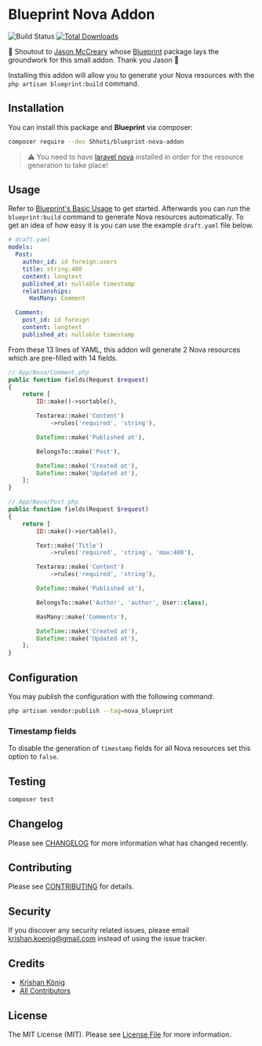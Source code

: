 # Blueprint Nova Addon

![Build Status](https://travis-ci.org/Shhoti/blueprint-nova-addon.svg?branch=master)
[![Total Downloads](https://img.shields.io/packagist/dt/Shhoti/blueprint-nova-addon.svg?style=flat)](https://packagist.org/packages/Shhoti/blueprint-nova-addon)

:mega: Shoutout to [Jason McCreary](https://github.com/jasonmccreary) whose [Blueprint](https://github.com/laravel-shift/blueprint) package lays the groundwork for this small addon. Thank you Jason :raised_hands:

Installing this addon will allow you to generate your Nova resources with the `php artisan blueprint:build` command.

## Installation
You can install this package and **Blueprint** via composer:

```bash
composer require --dev Shhoti/blueprint-nova-addon
```

> :warning: You need to have [laravel nova](https://nova.laravel.com/) installed in order for the resource generation to take place!

## Usage
Refer to [Blueprint's Basic Usage](https://github.com/laravel-shift/blueprint#basic-usage) to get started. Afterwards you can run the `blueprint:build` command to generate Nova resources automatically. To get an idea of how easy it is you can use the example `draft.yaml` file below.

```yaml
# draft.yaml
models:
  Post:
    author_id: id foreign:users
    title: string:400
    content: longtext
    published_at: nullable timestamp
    relationships:
      HasMany: Comment

  Comment:
    post_id: id foreign
    content: longtext
    published_at: nullable timestamp
```

From these 13 lines of YAML, this addon will generate 2 Nova resources which are pre-filled with 14 fields.

```php
// App/Nova/Comment.php
public function fields(Request $request)
{
    return [
        ID::make()->sortable(),

        Textarea::make('Content')
            ->rules('required', 'string'),

        DateTime::make('Published at'),

        BelongsTo::make('Post'),

        DateTime::make('Created at'),
        DateTime::make('Updated at'),
    ];
}

// App/Nova/Post.php
public function fields(Request $request)
{
    return [
        ID::make()->sortable(),

        Text::make('Title')
            ->rules('required', 'string', 'max:400'),

        Textarea::make('Content')
            ->rules('required', 'string'),

        DateTime::make('Published at'),

        BelongsTo::make('Author', 'author', User::class),

        HasMany::make('Comments'),

        DateTime::make('Created at'),
        DateTime::make('Updated at'),
    ];
}
```

## Configuration
You may publish the configuration with the following command:

```bash
php artisan vendor:publish --tag=nova_blueprint
```

### Timestamp fields
To disable the generation of `timestamp` fields for all Nova resources set this option to `false`.

## Testing

``` bash
composer test
```

## Changelog

Please see [CHANGELOG](CHANGELOG.md) for more information what has changed recently.

## Contributing

Please see [CONTRIBUTING](CONTRIBUTING.md) for details.

## Security

If you discover any security related issues, please email krishan.koenig@gmail.com instead of using the issue tracker.

## Credits

- [Krishan König](https://github.com/Shhoti)
- [All Contributors](../../contributors)

## License

The MIT License (MIT). Please see [License File](LICENSE.md) for more information.
